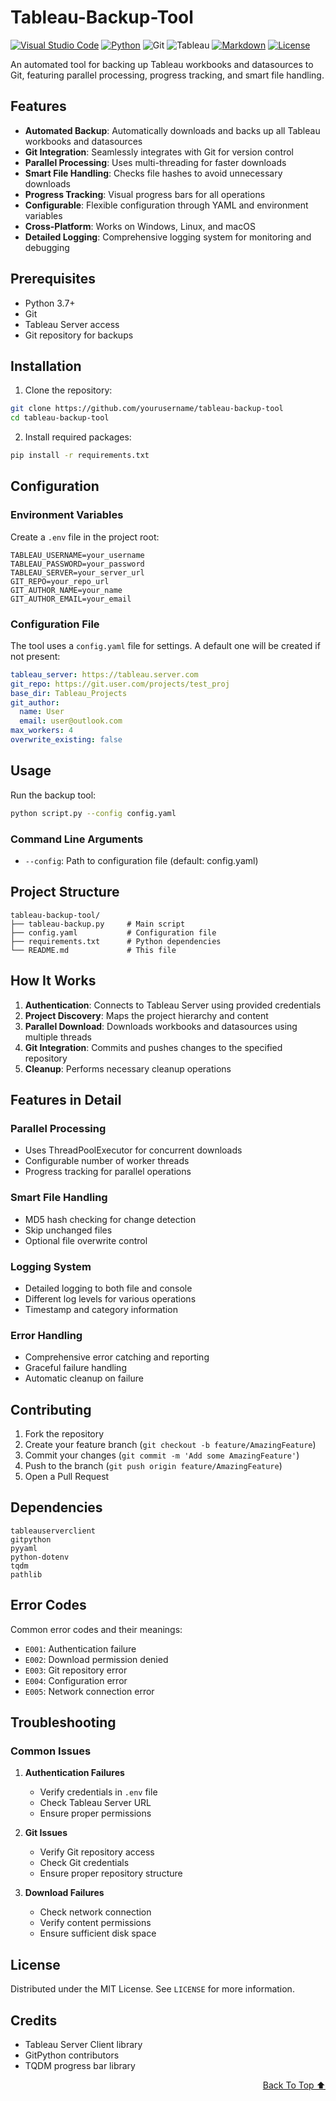 # Tableau-Backup-Tool
[![Visual Studio Code](https://custom-icon-badges.demolab.com/badge/Visual%20Studio%20Code-0078d7.svg?logo=vsc&logoColor=white)](#)
[![Python](https://img.shields.io/badge/Python-3776AB?logo=python&logoColor=fff)](#)
![Git](https://img.shields.io/badge/git-%23F05033.svg?style=for-the-badge&logo=git&logoColor=white)
![Tableau](https://img.shields.io/badge/Tableau-Data%20Visualization-E97627?logo=tableau&logoColor=white)
[![Markdown](https://img.shields.io/badge/Markdown-%23000000.svg?logo=markdown&logoColor=white)](#)
[![License](https://img.shields.io/badge/License-MIT-green.svg)](LICENSE)

An automated tool for backing up Tableau workbooks and datasources to Git, featuring parallel processing, progress tracking, and smart file handling.

## Features
- **Automated Backup**: Automatically downloads and backs up all Tableau workbooks and datasources
- **Git Integration**: Seamlessly integrates with Git for version control
- **Parallel Processing**: Uses multi-threading for faster downloads
- **Smart File Handling**: Checks file hashes to avoid unnecessary downloads
- **Progress Tracking**: Visual progress bars for all operations
- **Configurable**: Flexible configuration through YAML and environment variables
- **Cross-Platform**: Works on Windows, Linux, and macOS
- **Detailed Logging**: Comprehensive logging system for monitoring and debugging

## Prerequisites
- Python 3.7+
- Git
- Tableau Server access
- Git repository for backups

## Installation

1. Clone the repository:
```bash
git clone https://github.com/yourusername/tableau-backup-tool
cd tableau-backup-tool
```

2. Install required packages:
```bash
pip install -r requirements.txt
```

## Configuration

### Environment Variables

Create a `.env` file in the project root:

```env
TABLEAU_USERNAME=your_username
TABLEAU_PASSWORD=your_password
TABLEAU_SERVER=your_server_url
GIT_REPO=your_repo_url
GIT_AUTHOR_NAME=your_name
GIT_AUTHOR_EMAIL=your_email
```

### Configuration File

The tool uses a `config.yaml` file for settings. A default one will be created if not present:

```yaml
tableau_server: https://tableau.server.com
git_repo: https://git.user.com/projects/test_proj
base_dir: Tableau_Projects
git_author:
  name: User
  email: user@outlook.com
max_workers: 4
overwrite_existing: false
```

## Usage

Run the backup tool:

```bash
python script.py --config config.yaml
```

### Command Line Arguments

- `--config`: Path to configuration file (default: config.yaml)

## Project Structure

```
tableau-backup-tool/
├── tableau-backup.py     # Main script
├── config.yaml           # Configuration file
├── requirements.txt      # Python dependencies
└── README.md             # This file
```

## How It Works

1. **Authentication**: Connects to Tableau Server using provided credentials
2. **Project Discovery**: Maps the project hierarchy and content
3. **Parallel Download**: Downloads workbooks and datasources using multiple threads
4. **Git Integration**: Commits and pushes changes to the specified repository
5. **Cleanup**: Performs necessary cleanup operations

## Features in Detail

### Parallel Processing
- Uses ThreadPoolExecutor for concurrent downloads
- Configurable number of worker threads
- Progress tracking for parallel operations

### Smart File Handling
- MD5 hash checking for change detection
- Skip unchanged files
- Optional file overwrite control

### Logging System
- Detailed logging to both file and console
- Different log levels for various operations
- Timestamp and category information

### Error Handling
- Comprehensive error catching and reporting
- Graceful failure handling
- Automatic cleanup on failure

## Contributing

1. Fork the repository
2. Create your feature branch (`git checkout -b feature/AmazingFeature`)
3. Commit your changes (`git commit -m 'Add some AmazingFeature'`)
4. Push to the branch (`git push origin feature/AmazingFeature`)
5. Open a Pull Request

## Dependencies

```
tableauserverclient
gitpython
pyyaml
python-dotenv
tqdm
pathlib
```

## Error Codes

Common error codes and their meanings:

- `E001`: Authentication failure
- `E002`: Download permission denied
- `E003`: Git repository error
- `E004`: Configuration error
- `E005`: Network connection error

## Troubleshooting

### Common Issues

1. **Authentication Failures**
   - Verify credentials in `.env` file
   - Check Tableau Server URL
   - Ensure proper permissions

2. **Git Issues**
   - Verify Git repository access
   - Check Git credentials
   - Ensure proper repository structure

3. **Download Failures**
   - Check network connection
   - Verify content permissions
   - Ensure sufficient disk space

## License

Distributed under the MIT License. See `LICENSE` for more information.


## Credits
- Tableau Server Client library
- GitPython contributors
- TQDM progress bar library

<div align="right">

[Back To Top ⬆️](#Tableau-Backup-Tool)
</div>
